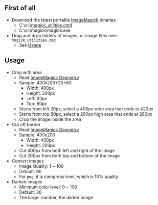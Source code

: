 ## First of all
- Download the latest portable [ImageMagick](https://imagemagick.org/script/download.php#windows) binaries
    - C:\cli\\[magick_utilities.cmd](https://raw.githubusercontent.com/jc3213/batchscript/main/magick/magick_utilities.cmd)
    - C:\cli\magick\magick.exe
- Drag and drop folders of images, or image files over `magick_utilities.cmd`
    - See [Usage](#Usage)

## Usage
- Crop with area
    - Read [ImageMagick Geometry](https://imagemagick.org/script/command-line-processing.php#geometry)
    - Sample: 400x200+20+80
        - Width: 400px
        - Height: 200px
        - Left: 20px
        - Top: 80px
    - Starts from left 20px, select a 400px wide area that ends at 420px
    - Starts from top 80px, select a 200px high area that ends at 280px
    - Crop the image inside the area
- Cut off border
    - Read [ImageMagick Geometry](https://imagemagick.org/script/command-line-processing.php#geometry)
    - Sample: 400x200
        - Width: 400px
        - Height: 200px
    - Cut 400px from both left and right of the image
    - Cut 200px from both top and bottom of the image
- Convert images
    - Image Quality: 1 ~ 100
    - Default: 90
    - For `png`, it is compress level, which is 10% quality
- Darken images
    - Minimum color level: 0 ~ 100
    - Default: 30
    - The larger number, the darker image
